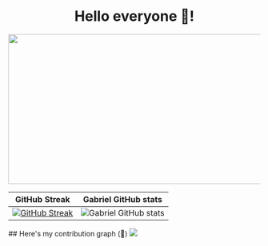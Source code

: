 <h1 align="center">
  Hello everyone 👋!
</h1>
 
 <p align="center">
<img align="center" width="520" height="300" src="https://user-images.githubusercontent.com/63877012/187077008-12266686-3779-40ea-afc7-27013c238e2c.png">
<p/>
 

GitHub Streak             |  Gabriel GitHub stats
:-------------------------:|:-------------------------:
 [![GitHub Streak](https://github-readme-streak-stats.herokuapp.com?user=Gabrielcefetzada&theme=synthwave&hide_border=true)](https://git.io/streak-stats) | ![Gabriel GitHub stats](https://github-readme-stats.vercel.app/api?username=Gabrielcefetzada&show_icons=true&count_private=true&theme=dracula)

<p>
## Here's my contribution graph (🐍)
<img src="https://github.com/Gabrielcefetzada/Gabrielcefetzada/blob/output/github-contribution-grid-snake.svg">
</p>

